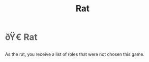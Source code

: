 ﻿---
lang: en-US
title: Rat
prev: Glow
next: Swift
---
# <font color="#616161">ðŸ€ <b>Rat</b></font> <Badge text="Experimental" type="tip" vertical="middle"/>

As the rat, you receive a list of roles that were not chosen this game.